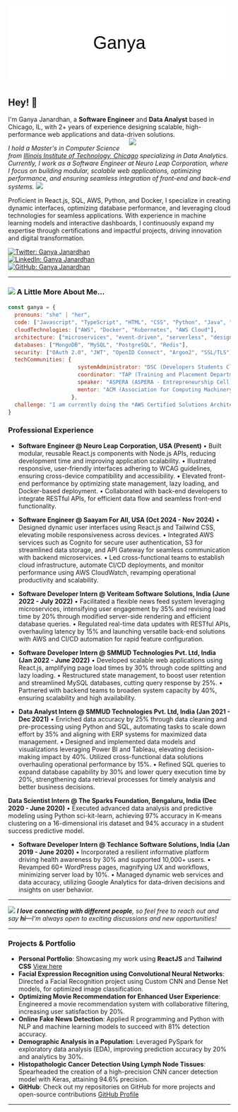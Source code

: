 <h1 align="center">
<img src="https://raw.githubusercontent.com/Ganya04/Ganya04/main/ganya-janardhan.svg" alt="Ganya Janardhan" />
</h1>

## Hey! 👋

I'm Ganya Janardhan, a **Software Engineer** and **Data Analyst** based in Chicago, IL, with 2+ years of experience designing scalable, high-performance web applications and data-driven solutions.  
<img align='right' src="https://media.giphy.com/media/u2pmTWUi0MXjyrMaVj/giphy.gif" width="230">

<p><em>I hold a Master's in Computer Science from <a href="https://www.iit.edu/">Illinois Institute of Technology, Chicago</a>  specializing in Data Analytics. Currently, I work as a Software Engineer at Neuro Leap Corporation, where I focus on building modular, scalable web applications, optimizing performance, and ensuring seamless integration of front-end and back-end systems. <img src="https://media.giphy.com/media/WUlplcMpOCEmTGBtBW/giphy.gif" width="30"></em></p>

Proficient in React.js, SQL, AWS, Python, and Docker, I specialize in creating dynamic interfaces, optimizing database performance, and leveraging cloud technologies for seamless applications. With experience in machine learning models and interactive dashboards, I continuously expand my expertise through certifications and impactful projects, driving innovation and digital transformation.

[![Twitter: Ganya Janardhan](https://img.shields.io/twitter/follow/ganya_janardhan?style=social)](https://x.com/ganya_janardhan)  
[![LinkedIn: Ganya Janardhan](https://img.shields.io/badge/-ganya--janardhan-blue?style=flat-square&logo=Linkedin&logoColor=white&link=https://www.linkedin.com/in/ganya-janardhan/)](https://www.linkedin.com/in/ganya-janardhan/)  
[![GitHub: Ganya Janardhan](https://img.shields.io/github/followers/Ganya04?label=follow&style=social)](https://github.com/Ganya04)

---

### <img src="https://media.giphy.com/media/VgCDAzcKvsR6OM0uWg/giphy.gif" width="50"> A Little More About Me...  

```javascript
const ganya = {
  pronouns: "she" | "her",
  code: ["Javascript", "TypeScript", "HTML", "CSS", "Python", "Java", "ReactJS", "Spring Boot", "Node.js", "NextJS", "FastAPI"],
  cloudTechnologies: ["AWS", "Docker", "Kubernetes", "AWS Cloud"],
  architecture: ["microservices", "event-driven", "serverless", "design system pattern"],
  databases: ["MongoDB", "MySQL", "PostgreSQL", "Redis"],
  security: ["OAuth 2.0", "JWT", "OpenID Connect", "Argon2", "SSL/TLS"],
  techCommunities: {
                      systemAdministrator: "DSC (Developers Students Club of Google)",
                      coordinator: "TAP (Training and Placement Department)",
                      speaker: "ASPERA (ASPERA - Entrepreneurship Cell)",
                      mentor: "ACM (Association for Computing Machinery)"
                    },
  challenge: "I am currently doing the *AWS Certified Solutions Architect* and *MongoDB Certified Developer* focused on Full Stack Development."
}
```

### Professional Experience

- **Software Engineer @ Neuro Leap Corporation, USA (Present)**
•	Built modular, reusable React.js components with Node.js APIs, reducing development time and improving application scalability.
•	Illustrated responsive, user-friendly interfaces adhering to WCAG guidelines, ensuring cross-device compatibility and accessibility.
•	Elevated front-end performance by optimizing state management, lazy loading, and Docker-based deployment.
•	Collaborated with back-end developers to integrate RESTful APIs, for efficient data flow and seamless front-end functionality.


- **Software Engineer @ Saayam For All, USA (Oct 2024 - Nov 2024)**
•	Designed dynamic user interfaces using React.js and Tailwind CSS, elevating mobile responsiveness across devices.
•	Integrated AWS services such as Cognito for secure user authentication, S3 for streamlined data storage, and API Gateway for seamless communication with backend microservices.
•	Led cross-functional teams to establish cloud infrastructure, automate CI/CD deployments, and monitor performance using AWS CloudWatch, revamping operational productivity and scalability.

- **Software Developer Intern @ Veriteam Software Solutions, India (June 2022 - July 2022)**
•	Facilitated a flexible news feed system leveraging microservices, intensifying user engagement by 35% and revising load time by 20% through modified server-side rendering and efficient database queries.
•	Regulated real-time data updates with RESTful APIs, overhauling latency by 15% and launching versatile back-end solutions with AWS and CI/CD automation for rapid feature configuration.                                                                                                                             
- **Software Developer Intern @ SMMUD Technologies Pvt. Ltd, India (Jan 2022 - June 2022)**
•	Developed scalable web applications using React.js, amplifying page load times by 30% through code splitting and lazy loading. 
•	Restructured state management, to boost user retention and streamlined MySQL databases, cutting query response by 25%.
•	Partnered with backend teams to broaden system capacity by 40%, ensuring scalability and  high availability.

- **Data Analyst Intern @ SMMUD Technologies Pvt. Ltd, India (Jan 2021 - Dec 2021)**
•	Enriched data accuracy by 25% through data cleaning and pre-processing using Python and SQL, automating tasks to scale down effort by 35% and aligning with ERP systems for maximized data management.
•	Designed and implemented data models and visualizations leveraging Power BI and Tableau, elevating decision-making impact by 40%. Utilized cross-functional data solutions overhauling operational performance by 15%.
•	Refined SQL queries to expand database capability by 30% and lower query execution time by 20%, strengthening data retrieval processes for timely analysis and better business decisions.

**Data Scientist Intern @ The Sparks Foundation, Bengaluru, India (Dec 2020 - June 2020)**
•	Executed advanced data analysis and predictive modeling using Python sci-kit-learn, achieving 97% accuracy in K-means clustering on a 16-dimensional iris dataset and 94% accuracy in a student success predictive model.

- **Software Developer Intern @ Techlance Software Solutions, India (Jan 2019 - June 2020)**
•	Incorporated  a resilient informative platform driving health awareness by 30% and supported 10,000+ users.
•	Revamped 60+ WordPress pages, magnifying UX and workflows, minimizing server load by 10%.
•	Managed dynamic web services and data accuracy, utilizing Google Analytics for data-driven decisions and insights on user behavior.

---

<img src="https://media.giphy.com/media/LnQjpWaON8nhr21vNW/giphy.gif" width="60"> <em><b>I love connecting with different people</b>, so feel free to reach out and say <b>hi</b>—I’m always open to exciting discussions and new opportunities!</em>

---

### Projects & Portfolio
- **Personal Portfolio**: Showcasing my work using **ReactJS** and **Tailwind CSS** [View here](https://abhirambj.github.io/portfolio/)
- **Facial Expression Recognition using Convolutional Neural Networks**: Directed a Facial Recognition project using Custom CNN and Dense Net models, for optimized image classification.
- **Optimizing Movie Recommendation for Enhanced User Experience**: Engineered a movie recommendation system with collaborative filtering, increasing user satisfaction by 20%. 
- **Online Fake News Detection**: Applied R programming and Python with NLP and machine learning models to succeed with 81% detection accuracy.
- **Demographic Analysis in a Population**: Leveraged PySpark for exploratory data analysis (EDA), improving prediction accuracy by 20% and analytics by 30%.
- **Histopathologic Cancer Detection Using Lymph Node Tissues**: Spearheaded the creation of a high-precision CNN cancer detection model with Keras, attaining 94.6% precision.
- **GitHub**: Check out my repositories on GitHub for more projects and open-source contributions [GitHub Profile](https://github.com/Ganya04)

---
